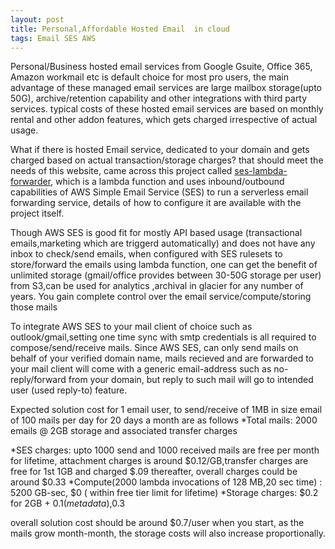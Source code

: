 ```yaml
---
layout: post
title: Personal,Affordable Hosted Email  in cloud
tags: Email SES AWS 
---
```


Personal/Business hosted email services from  Google Gsuite, Office 365, Amazon workmail etc is default choice for most pro users, the main advantage of these managed email services are large mailbox storage(upto 50G), archive/retention capability and other integrations with third party services. typical costs of these hosted email services are based on monthly rental and other addon features, which gets charged irrespective of actual usage.

What if there is  hosted Email service, dedicated to your domain and gets charged based on actual transaction/storage charges? that should meet the needs of this website, came across this project called [ses-lambda-forwarder](https://github.com/arithmetric/aws-lambda-ses-forwarder), which is a lambda function and uses inbound/outbound capabilities of AWS Simple Email Service (SES) to run a serverless email forwarding service, details of how to configure it are available with the project itself. 

Though AWS SES is good fit for mostly API based usage (transactional emails,marketing which are triggerd automatically)  and does not have any inbox to check/send emails, when configured with SES rulesets  to store/forward the emails using lambda function, one can get the benefit of unlimited storage (gmail/office provides between 30-50G storage per user) from S3,can be used for analytics ,archival in glacier for any number of years. You gain complete control over the email service/compute/storing those mails

To integrate AWS SES to your  mail client of choice such as outlook/gmail,setting one time sync with smtp credentials is all required to compose/send/receive mails. Since AWS SES, can only send mails on behalf of your verified domain name, mails recieved and are forwarded to your mail client will come with a generic email-address such as no-reply/forward from your domain, but reply to such mail will go to intended user (used reply-to) feature.

Expected solution cost for 1 email user, to send/receive of 1MB in size email of 100 mails per day for 20 days a month are as follows 
*Total mails: 2000 emails @ 2GB storage and associated transfer charges

*SES charges: upto 1000 send and 1000 received mails are free per month for lifetime, attachment charges is around $0.12/GB,transfer charges are free for 1st 1GB and charged $.09 thereafter, overall charges could be around $0.33
*Compute(2000 lambda invocations of 128 MB,20 sec time) : 5200 GB-sec, $0 ( within free tier limit for lifetime)
*Storage charges: $0.2 for 2GB + $0.1(metadata) ,$0.3

overall solution cost should be around $0.7/user when you start, as the mails grow month-month, the storage costs will also increase proportionally. 
